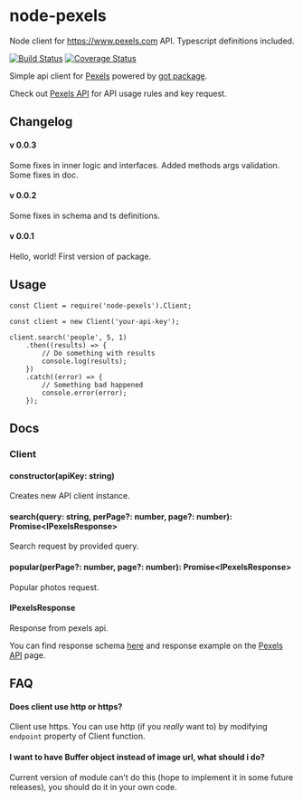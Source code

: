 # node-pexels
Node client for https://www.pexels.com API. Typescript definitions included.

[![Build Status](https://travis-ci.org/dlukanin/node-pexels.svg?branch=master)](https://travis-ci.org/dlukanin/node-pexels)
[![Coverage Status](https://coveralls.io/repos/github/dlukanin/node-pexels/badge.svg)](https://coveralls.io/github/dlukanin/node-pexels)

Simple api client for [Pexels](https://www.pexels.com/) powered by [got package](https://www.npmjs.com/package/got).

Check out [Pexels API](https://www.pexels.com/api) for API usage rules and key request.


## Changelog

#### v 0.0.3
Some fixes in inner logic and interfaces. Added methods args validation. Some fixes in doc.

#### v 0.0.2
Some fixes in schema and ts definitions.

#### v 0.0.1
Hello, world! First version of package.

## Usage

```
const Client = require('node-pexels').Client;

const client = new Client('your-api-key');

client.search('people', 5, 1)
    .then((results) => {
        // Do something with results
        console.log(results);
    })
    .catch((error) => {
        // Something bad happened
        console.error(error);
    });
```

## Docs
### Client
#### constructor(apiKey: string)
Creates new API client instance.

#### search(query: string, perPage?: number, page?: number): Promise\<IPexelsResponse\>
Search request by provided query.

#### popular(perPage?: number, page?: number): Promise\<IPexelsResponse\>
Popular photos request.

#### IPexelsResponse
Response from pexels api.

You can find response schema [here](https://github.com/dlukanin/node-pexels/blob/master/src/test/response_schema.ts)
and response example on the [Pexels API](https://www.pexels.com/api) page.

## FAQ
#### Does client use http or https?
Client use https. You can use http (if you *really* want to) by modifying `endpoint` property of Client function.

#### I want to have Buffer object instead of image url, what should i do?
Current version of module can't do this (hope to implement it in some future releases), you should do it in your own code.